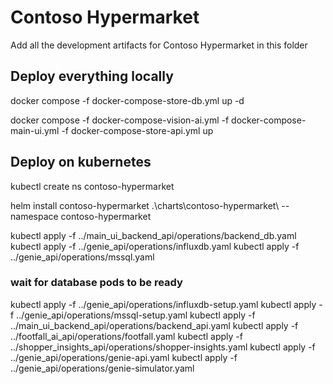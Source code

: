 # Contoso Hypermarket

Add all the development artifacts for Contoso Hypermarket in this folder

## Deploy everything locally

docker compose -f docker-compose-store-db.yml up -d

docker compose -f docker-compose-vision-ai.yml -f docker-compose-main-ui.yml -f docker-compose-store-api.yml up

## Deploy on kubernetes

kubectl create ns contoso-hypermarket

helm install contoso-hypermarket .\charts\contoso-hypermarket\ --namespace contoso-hypermarket

kubectl apply -f ../main_ui_backend_api/operations/backend_db.yaml
kubectl apply -f ../genie_api/operations/influxdb.yaml
kubectl apply -f ../genie_api/operations/mssql.yaml

### wait for database pods to be ready

kubectl apply -f ../genie_api/operations/influxdb-setup.yaml
kubectl apply -f ../genie_api/operations/mssql-setup.yaml
kubectl apply -f ../main_ui_backend_api/operations/backend_api.yaml
kubectl apply -f ../footfall_ai_api/operations/footfall.yaml
kubectl apply -f ../shopper_insights_api/operations/shopper-insights.yaml
kubectl apply -f ../genie_api/operations/genie-api.yaml
kubectl apply -f ../genie_api/operations/genie-simulator.yaml

